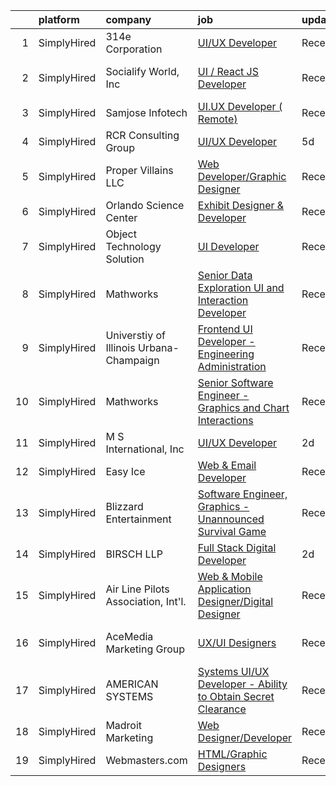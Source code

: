 

|    | platform    | company                                 | job                                                                                                                                                                        | update_time   | location          |
|---:|:------------|:----------------------------------------|:---------------------------------------------------------------------------------------------------------------------------------------------------------------------------|:--------------|:------------------|
|  1 | SimplyHired | 314e Corporation                        | [UI/UX Developer](https://www.simplyhired.com/job/dSse4Fcw5_YE2o4jgjKkTsUm4-_-YDGxaIyy2HH0HItuxybt87x7bg?q=graphic+developer)                                              | Recently      | Remote            |
|  2 | SimplyHired | Socialify World, Inc                    | [UI / React JS Developer](https://www.simplyhired.com/job/nVOskS2t1xZHdo0tOWzXYRLJ7IGEpviq625bLsHeHCTCe1gDVA07UA?q=graphic+developer)                                      | Recently      | San Francisco, CA |
|  3 | SimplyHired | Samjose Infotech                        | [UI.UX Developer ( Remote)](https://www.simplyhired.com/job/UrkeTBiMCas_q9V-y9kprzUxi_Y3W7L82ND7127B7MoF3HuZTCzAFQ?q=graphic+developer)                                    | Recently      | Remote            |
|  4 | SimplyHired | RCR Consulting Group                    | [UI/UX Developer](https://www.simplyhired.com/job/8QLm3b_U8u49SdGCvJWa2CcuXqcCx_0Ze1pEzXbzCBy98VvGdyr9sA?q=graphic+developer)                                              | 5d            | Remote            |
|  5 | SimplyHired | Proper Villains LLC                     | [Web Developer/Graphic Designer](https://www.simplyhired.com/job/Pvlg_N4v8ATnmNMpCniiKGI6pmy2KuYL3CltZ8dx-fTMohJVUL1aJA?q=graphic+developer)                               | Recently      | Tucson, AZ        |
|  6 | SimplyHired | Orlando Science Center                  | [Exhibit Designer & Developer](https://www.simplyhired.com/job/JpuP0DVPATVwH0-XnxFsc8nJ-z6kfBqXsh9luvt7lVv6oPB3kNfQcg?q=graphic+developer)                                 | Recently      | Orlando, FL       |
|  7 | SimplyHired | Object Technology Solution              | [UI Developer](https://www.simplyhired.com/job/6P8IVIvvjumRPZQySlkyamH00E0aYHiSgI8T4vX76iufIX6T0JbWdQ?q=graphic+developer)                                                 | Recently      | Remote            |
|  8 | SimplyHired | Mathworks                               | [Senior Data Exploration UI and Interaction Developer](https://www.simplyhired.com/job/e984OYoBXh0fW-5YYesrVHEtLs2jX-zt0EIobGoL769lxj1M8XzSMg?q=graphic+developer)         | Recently      | Natick, MA        |
|  9 | SimplyHired | Universtiy of Illinois Urbana-Champaign | [Frontend UI Developer - Engineering Administration](https://www.simplyhired.com/job/6deKZdq_GnNJP2cZrP9xYF4WpaPzptwL3n1j-qRquuVfDpqAEFgkag?q=graphic+developer)           | Recently      | Urbana, IL        |
| 10 | SimplyHired | Mathworks                               | [Senior Software Engineer - Graphics and Chart Interactions](https://www.simplyhired.com/job/1B4b94xmgKGMLTV8uiVi9GVcwtVP-R9wnLcJ0EpdiJWEeml_b0rVDg?q=graphic+developer)   | Recently      | Natick, MA        |
| 11 | SimplyHired | M S International, Inc                  | [UI/UX Developer](https://www.simplyhired.com/job/ACrigi_Ka9FbR2_PbX9LVD-l1lEVsCe757cCopFZI5rIEbBNxpZK2Q?q=graphic+developer)                                              | 2d            | Orange, CA        |
| 12 | SimplyHired | Easy Ice                                | [Web & Email Developer](https://www.simplyhired.com/job/yn0blawmTtNYoYLcn4KYXhPMsY-BY1ClDpZEAPsmW7vO6veo1YefAw?q=graphic+developer)                                        | Recently      | Scottsdale, AZ    |
| 13 | SimplyHired | Blizzard Entertainment                  | [Software Engineer, Graphics - Unannounced Survival Game](https://www.simplyhired.com/job/NUK4mbBCRI5wIENh-DNnNuS2SQlef6skaQhhcWJ6Ry3dJh5-F1ZZSA?q=graphic+developer)      | Recently      | Irvine, CA        |
| 14 | SimplyHired | BIRSCH LLP                              | [Full Stack Digital Developer](https://www.simplyhired.com/job/v_7M75K2fZGLZoSsVQ-jKHhIMmSI9fHu1jfm5fjyVYhf8CHz14Yi1Q?q=graphic+developer)                                 | 2d            | Pittsburgh, PA    |
| 15 | SimplyHired | Air Line Pilots Association, Int'l.     | [Web & Mobile Application Designer/Digital Designer](https://www.simplyhired.com/job/A1OPXRMZmW8eb5JQ2iHQ8h6Db0Phx-JKPKJxSJM_yw3I8rE-UD81aw?q=graphic+developer)           | Recently      | McLean, VA        |
| 16 | SimplyHired | AceMedia Marketing Group                | [UX/UI Designers](https://www.simplyhired.com/job/ybQdhnMR2kDh-vUM1JaYzU6Vdph3e3WZeTTdHUctz580nwn-zLqIQg?q=graphic+developer)                                              | Recently      | Santa Monica, CA  |
| 17 | SimplyHired | AMERICAN SYSTEMS                        | [Systems UI/UX Developer - Ability to Obtain Secret Clearance](https://www.simplyhired.com/job/pAetGwlFaox6rAm-gLQHconvI6UeVXEURrXwfarIPPwYO2nR6BkGJA?q=graphic+developer) | Recently      | McLean, VA        |
| 18 | SimplyHired | Madroit Marketing                       | [Web Designer/Developer](https://www.simplyhired.com/job/2ECCZKv_yRidqYSoG3u4dtl6EIssDNlefGaCRzsDoIHb3JnxZOP6Lw?q=graphic+developer)                                       | Recently      | Remote            |
| 19 | SimplyHired | Webmasters.com                          | [HTML/Graphic Designers](https://www.simplyhired.com/job/1S2ki1F2e97xk1bn0P3q05lu3BQ0Tpk7KwB7Zii_z8pQmxmAAOWD5g?q=graphic+developer)                                       | Recently      | Tampa, FL         |